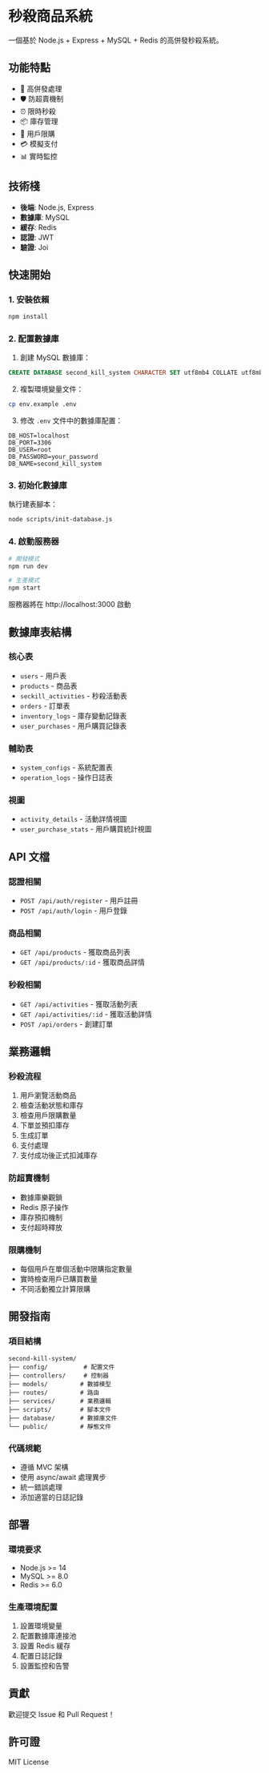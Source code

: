 # 秒殺商品系統

一個基於 Node.js + Express + MySQL + Redis 的高併發秒殺系統。

## 功能特點

- 🚀 高併發處理
- 🛡️ 防超賣機制
- ⏰ 限時秒殺
- 📦 庫存管理
- 👤 用戶限購
- 💳 模擬支付
- 📊 實時監控

## 技術棧

- **後端**: Node.js, Express
- **數據庫**: MySQL
- **緩存**: Redis
- **認證**: JWT
- **驗證**: Joi

## 快速開始

### 1. 安裝依賴

```bash
npm install
```

### 2. 配置數據庫

1. 創建 MySQL 數據庫：
```sql
CREATE DATABASE second_kill_system CHARACTER SET utf8mb4 COLLATE utf8mb4_unicode_ci;
```

2. 複製環境變量文件：
```bash
cp env.example .env
```

3. 修改 `.env` 文件中的數據庫配置：
```env
DB_HOST=localhost
DB_PORT=3306
DB_USER=root
DB_PASSWORD=your_password
DB_NAME=second_kill_system
```

### 3. 初始化數據庫

執行建表腳本：

```bash
node scripts/init-database.js
```

### 4. 啟動服務器

```bash
# 開發模式
npm run dev

# 生產模式
npm start
```

服務器將在 http://localhost:3000 啟動

## 數據庫表結構

### 核心表
- `users` - 用戶表
- `products` - 商品表
- `seckill_activities` - 秒殺活動表
- `orders` - 訂單表
- `inventory_logs` - 庫存變動記錄表
- `user_purchases` - 用戶購買記錄表

### 輔助表
- `system_configs` - 系統配置表
- `operation_logs` - 操作日誌表

### 視圖
- `activity_details` - 活動詳情視圖
- `user_purchase_stats` - 用戶購買統計視圖

## API 文檔

### 認證相關
- `POST /api/auth/register` - 用戶註冊
- `POST /api/auth/login` - 用戶登錄

### 商品相關
- `GET /api/products` - 獲取商品列表
- `GET /api/products/:id` - 獲取商品詳情

### 秒殺相關
- `GET /api/activities` - 獲取活動列表
- `GET /api/activities/:id` - 獲取活動詳情
- `POST /api/orders` - 創建訂單

## 業務邏輯

### 秒殺流程
1. 用戶瀏覽活動商品
2. 檢查活動狀態和庫存
3. 檢查用戶限購數量
4. 下單並預扣庫存
5. 生成訂單
6. 支付處理
7. 支付成功後正式扣減庫存

### 防超賣機制
- 數據庫樂觀鎖
- Redis 原子操作
- 庫存預扣機制
- 支付超時釋放

### 限購機制
- 每個用戶在單個活動中限購指定數量
- 實時檢查用戶已購買數量
- 不同活動獨立計算限購

## 開發指南

### 項目結構
```
second-kill-system/
├── config/          # 配置文件
├── controllers/     # 控制器
├── models/         # 數據模型
├── routes/         # 路由
├── services/       # 業務邏輯
├── scripts/        # 腳本文件
├── database/       # 數據庫文件
└── public/         # 靜態文件
```

### 代碼規範
- 遵循 MVC 架構
- 使用 async/await 處理異步
- 統一錯誤處理
- 添加適當的日誌記錄

## 部署

### 環境要求
- Node.js >= 14
- MySQL >= 8.0
- Redis >= 6.0

### 生產環境配置
1. 設置環境變量
2. 配置數據庫連接池
3. 設置 Redis 緩存
4. 配置日誌記錄
5. 設置監控和告警

## 貢獻

歡迎提交 Issue 和 Pull Request！

## 許可證

MIT License 